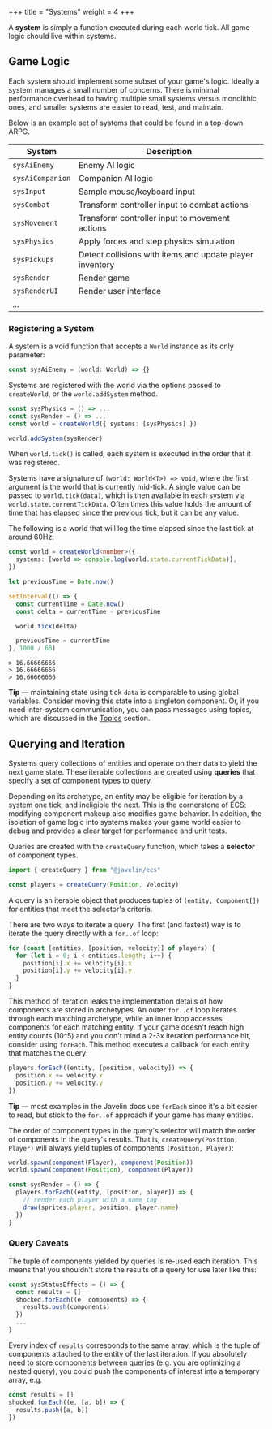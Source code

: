 +++
title = "Systems"
weight = 4
+++

A **system** is simply a function executed during each world tick. All game logic should live within systems.

## Game Logic

Each system should implement some subset of your game's logic. Ideally a system manages a small number of concerns. There is minimal performance overhead to having multiple small systems versus monolithic ones, and smaller systems are easier to read, test, and maintain.

Below is an example set of systems that could be found in a top-down ARPG.

| System           | Description                                              |
| ---------------- | -------------------------------------------------------- |
| `sysAiEnemy`     | Enemy AI logic                                           |
| `sysAiCompanion` | Companion AI logic                                       |
| `sysInput`       | Sample mouse/keyboard input                              |
| `sysCombat`      | Transform controller input to combat actions             |
| `sysMovement`    | Transform controller input to movement actions           |
| `sysPhysics`     | Apply forces and step physics simulation                 |
| `sysPickups`     | Detect collisions with items and update player inventory |
| `sysRender`      | Render game                                              |
| `sysRenderUI`    | Render user interface                                    |
| ...              |                                                          |

### Registering a System

A system is a void function that accepts a `World` instance as its only parameter:

```ts
const sysAiEnemy = (world: World) => {}
```

Systems are registered with the world via the options passed to `createWorld`, or the `world.addSystem` method.

```ts
const sysPhysics = () => ...
const sysRender = () => ...
const world = createWorld({ systems: [sysPhysics] })

world.addSystem(sysRender)
```

When `world.tick()` is called, each system is executed in the order that it was registered.

Systems have a signature of `(world: World<T>) => void`, where the first argument is the world that is currently mid-tick. A single value can be passed to `world.tick(data)`, which is then available in each system via `world.state.currentTickData`. Often times this value holds the amount of time that has elapsed since the previous tick, but it can be any value.

The following is a world that will log the time elapsed since the last tick at around 60Hz:

```ts
const world = createWorld<number>({
  systems: [world => console.log(world.state.currentTickData)],
})

let previousTime = Date.now()

setInterval(() => {
  const currentTime = Date.now()
  const delta = currentTime - previousTime

  world.tick(delta)

  previousTime = currentTime
}, 1000 / 60)
```

```
> 16.66666666
> 16.66666666
> 16.66666666
```

<aside>
  <p>
    <strong>Tip</strong> — maintaining state using tick <code>data</code> is comparable to using global variables. Consider moving this state into a singleton component. Or, if you need inter-system communication, you can pass messages using topics, which are discussed in the <a href="/ecs/topics">Topics</a> section.
  </p>
</aside>

## Querying and Iteration

Systems query collections of entities and operate on their data to yield the next game state. These iterable collections are created using **queries** that specify a set of component types to query.

Depending on its archetype, an entity may be eligible for iteration by a system one tick, and ineligible the next. This is the cornerstone of ECS: modifying component makeup also modifies game behavior. In addition, the isolation of game logic into systems makes your game world easier to debug and provides a clear target for performance and unit tests.

Queries are created with the `createQuery` function, which takes a **selector** of component types.

```ts
import { createQuery } from "@javelin/ecs"

const players = createQuery(Position, Velocity)
```

A query is an iterable object that produces tuples of `(entity, Component[])` for entities that meet the selector's criteria.

There are two ways to iterate a query. The first (and fastest) way is to iterate the query directly with a `for..of` loop:

```ts
for (const [entities, [position, velocity]] of players) {
  for (let i = 0; i < entities.length; i++) {
    position[i].x += velocity[i].x
    position[i].y += velocity[i].y
  }
}
```

This method of iteration leaks the implementation details of how components are stored in archetypes. An outer `for..of` loop iterates through each matching archetype, while an inner loop accesses components for each matching entity. If your game doesn't reach high entity counts (10^5) and you don't mind a 2-3x iteration performance hit, consider using `forEach`. This method executes a callback for each entity that matches the query:

```ts
players.forEach((entity, [position, velocity]) => {
  position.x += velocity.x
  position.y += velocity.y
})
```

<aside>
  <p>
    <strong>Tip</strong> — most examples in the Javelin docs use <code>forEach</code> since it's a bit easier to read, but stick to the <code>for..of</code> approach if your game has many entities.
  </p>
</aside>

The order of component types in the query's selector will match the order of components in the query's results. That is, `createQuery(Position, Player)` will always yield tuples of components `(Position, Player)`:

```ts
world.spawn(component(Player), component(Position))
world.spawn(component(Position), component(Player))

const sysRender = () => {
  players.forEach((entity, [position, player]) => {
    // render each player with a name tag
    draw(sprites.player, position, player.name)
  })
}
```

### Query Caveats

The tuple of components yielded by queries is re-used each iteration. This means that you shouldn't store the results of a query for use later like this:

```ts
const sysStatusEffects = () => {
  const results = []
  shocked.forEach((e, components) => {
    results.push(components)
  })
  ...
}
```

Every index of `results` corresponds to the same array, which is the tuple of components attached to the entity of the last iteration. If you absolutely need to store components between queries (e.g. you are optimizing a nested query), you could push the components of interest into a temporary array, e.g.

```ts
const results = []
shocked.forEach((e, [a, b]) => {
  results.push([a, b])
})
```
